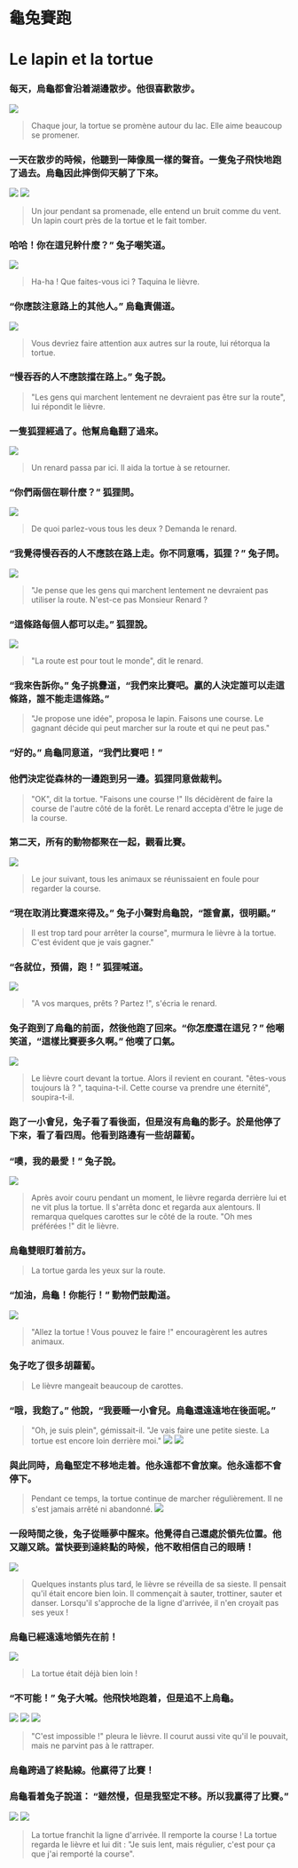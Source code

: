 
# 龜兔賽跑

# Le lapin et la tortue

### 每天，烏龜都會沿着湖邊散步。他很喜歡散步。  

![](../../static/images/le_lapin_et_la_tortue/img_1.png)
> Chaque jour, la tortue se promène autour du lac.
> Elle aime beaucoup se promener.
###  一天在散步的時候，他聽到一陣像風一樣的聲音。一隻兔子飛快地跑了過去。烏龜因此摔倒仰天躺了下來。
![](../../static/images/le_lapin_et_la_tortue/img_2.png)
![](../../static/images/le_lapin_et_la_tortue/img_3.png)
> Un jour pendant sa promenade, elle entend un bruit comme du vent. Un lapin court près de la tortue et le fait tomber.

###  哈哈！你在這兒幹什麼？” 兔子嘲笑道。 
![](../../static/images/le_lapin_et_la_tortue/img_4.png)
> Ha-ha ! Que faites-vous ici ? Taquina le lièvre.

###  “你應該注意路上的其他人。” 烏龜責備道。  
![](../../static/images/le_lapin_et_la_tortue/img_5.png)
> Vous devriez faire attention aux autres sur la route, lui rétorqua la tortue.

###  “慢吞吞的人不應該擋在路上。” 兔子說。

> "Les gens qui marchent lentement ne devraient pas être sur la route", lui répondit le lièvre.


### 一隻狐狸經過了。他幫烏龜翻了過來。
![](../../static/images/le_lapin_et_la_tortue/img_6.png)
> Un renard passa par ici. Il aida la tortue à se retourner. 

### “你們兩個在聊什麼？” 狐狸問。 
![](../../static/images/le_lapin_et_la_tortue/img_7.png)
> De quoi parlez-vous tous les deux ? Demanda le renard. 

### “我覺得慢吞吞的人不應該在路上走。你不同意嗎，狐狸？” 兔子問。  
![](../../static/images/le_lapin_et_la_tortue/img_8.png)
> "Je pense que les gens qui marchent lentement ne devraient pas utiliser la route. N'est-ce pas Monsieur Renard ?

### “這條路每個人都可以走。” 狐狸說。
![](../../static/images/le_lapin_et_la_tortue/img_9.png)
> "La route est pour tout le monde", dit le renard.

### “我來告訴你。” 兔子挑釁道，“我們來比賽吧。贏的人決定誰可以走這條路，誰不能走這條路。”

> "Je propose une idée", proposa le lapin.  Faisons une course. Le gagnant décide qui peut marcher sur la route et qui ne peut pas."


### “好的。” 烏龜同意道，“我們比賽吧！”  
### 他們決定從森林的一邊跑到另一邊。狐狸同意做裁判。

> "OK", dit la tortue. "Faisons une course !"
Ils décidèrent de faire la course de l'autre côté de la forêt. Le renard accepta d'être le juge de la course.

### 第二天，所有的動物都聚在一起，觀看比賽。
![](../../static/images/le_lapin_et_la_tortue/img_10.png)
> Le jour suivant, tous les animaux se réunissaient en foule pour regarder la course.

### “現在取消比賽還來得及。” 兔子小聲對烏龜說，“誰會贏，很明顯。” 
> Il est trop tard pour arrêter la course", murmura le lièvre à la tortue. C'est évident que je vais gagner." 

### “各就位，預備，跑！” 狐狸喊道。
![](../../static/images/le_lapin_et_la_tortue/img_11.png)
> "A vos marques, prêts ? Partez !", s'écria le renard.


### 兔子跑到了烏龜的前面，然後他跑了回來。“你怎麼還在這兒？” 他嘲笑道，“這樣比賽要多久啊。” 他嘆了口氣。
![](../../static/images/le_lapin_et_la_tortue/img_12.png)
> Le lièvre court devant la tortue. Alors il revient en courant. "êtes-vous toujours là ? ", taquina-t-il. Cette course va prendre une éternité", soupira-t-il.

### 跑了一小會兒，兔子看了看後面，但是沒有烏龜的影子。於是他停了下來，看了看四周。他看到路邊有一些胡蘿蔔。  
### “噢，我的最愛！” 兔子說。
![](../../static/images/le_lapin_et_la_tortue/img_15.png)
> Après avoir couru pendant un moment, le lièvre regarda derrière lui et ne vit plus la tortue. Il s'arrêta donc et regarda aux alentours. Il remarqua quelques carottes sur le côté de la route.
"Oh mes préférées !" dit le lièvre.

### 烏龜雙眼盯着前方。 
> La tortue garda les yeux sur la route.
### “加油，烏龜！你能行！” 動物們鼓勵道。
![](../../static/images/le_lapin_et_la_tortue/img_13.png)
> "Allez la tortue ! Vous pouvez le faire !" encouragèrent les autres animaux. 

### 兔子吃了很多胡蘿蔔。  

> Le lièvre mangeait beaucoup de carottes. 
### “哦，我飽了。” 他說，“我要睡一小會兒。烏龜還遠遠地在後面呢。” 
> "Oh, je suis plein", gémissait-il. "Je vais faire une petite sieste. La tortue est encore loin derrière moi."
![](../../static/images/le_lapin_et_la_tortue/img_17.png)
> ![](../../static/images/le_lapin_et_la_tortue/img_18.png)

### 與此同時，烏龜堅定不移地走着。他永遠都不會放棄。他永遠都不會停下。
> Pendant ce temps, la tortue continue de marcher régulièrement. Il ne s'est jamais arrêté ni abandonné. 
![](../../static/images/le_lapin_et_la_tortue/img_19.png)
### 一段時間之後，兔子從睡夢中醒來。他覺得自己還處於領先位置。他又蹦又跳。當快要到達終點的時候，他不敢相信自己的眼睛！
![](../../static/images/le_lapin_et_la_tortue/img_20.png)
> Quelques instants plus tard, le lièvre se réveilla de sa sieste. Il pensait qu'il était encore bien loin. Il commençait à sauter, trottiner, sauter et danser. 
Lorsqu'il s'approche de la ligne d'arrivée, il n'en croyait pas ses yeux !

### 烏龜已經遠遠地領先在前！  
![](../../static/images/le_lapin_et_la_tortue/img_21.png)
> La tortue était déjà bien loin ! 

### “不可能！” 兔子大喊。他飛快地跑着，但是追不上烏龜。

![](../../static/images/le_lapin_et_la_tortue/img_23.png)
![](../../static/images/le_lapin_et_la_tortue/img_22.png)
![](../../static/images/le_lapin_et_la_tortue/img_24.png)
> "C'est impossible !" pleura le lièvre. Il courut aussi vite qu'il le pouvait, mais ne parvint pas à le rattraper.

### 烏龜跨過了終點線。他贏得了比賽！


### 烏龜看着兔子說道： “雖然慢，但是我堅定不移。所以我贏得了比賽。”
![](../../static/images/le_lapin_et_la_tortue/img_25.png)
![](../../static/images/le_lapin_et_la_tortue/img_26.png)
> La tortue franchit la ligne d'arrivée. Il remporte la course !
La tortue regarda le lièvre et lui dit : "Je suis lent, mais régulier, c'est pour ça que j'ai remporté la course".

